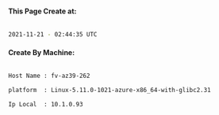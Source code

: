 
   
#### This Page Create at:

```bash

2021-11-21 - 02:44:35 UTC

```

#### Create By Machine:

```bash

Host Name : fv-az39-262

platform  : Linux-5.11.0-1021-azure-x86_64-with-glibc2.31

Ip Local  : 10.1.0.93

```

